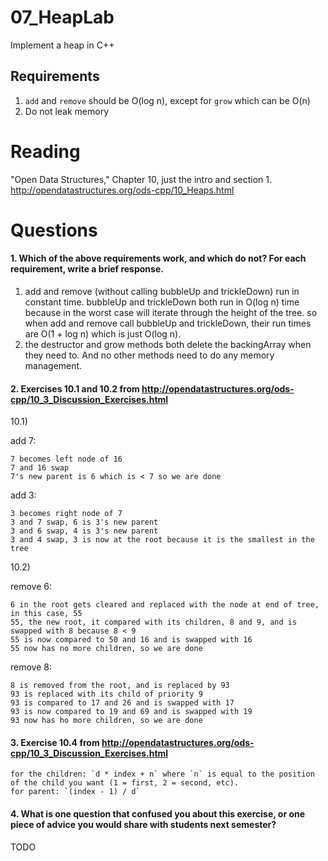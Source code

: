 07_HeapLab
==============

Implement a heap in C++

Requirements
------------

1. `add` and `remove` should be O(log n), except for `grow` which can be O(n)
2. Do not leak memory

Reading
=======
"Open Data Structures," Chapter 10, just the intro and section 1. http://opendatastructures.org/ods-cpp/10_Heaps.html

Questions
=========

#### 1. Which of the above requirements work, and which do not? For each requirement, write a brief response.

1. add and remove (without calling bubbleUp and trickleDown) run in constant time.  bubbleUp and trickleDown both run in O(log n) time because in the worst case
will iterate through the height of the tree.  so when add and remove call bubbleUp and trickleDown, their run times are O(1 + log n) which is just O(log n).
2. the destructor and grow methods both delete the backingArray when they need to.  And no other methods need to do any memory management.

#### 2. Exercises 10.1 and 10.2 from http://opendatastructures.org/ods-cpp/10_3_Discussion_Exercises.html
10.1)

add 7:

	7 becomes left node of 16
	7 and 16 swap
	7's new parent is 6 which is < 7 so we are done

add 3:

	3 becomes right node of 7
	3 and 7 swap, 6 is 3's new parent
	3 and 6 swap, 4 is 3's new parent
	3 and 4 swap, 3 is now at the root because it is the smallest in the tree

10.2)

remove 6:

	6 in the root gets cleared and replaced with the node at end of tree, in this case, 55
	55, the new root, it compared with its children, 8 and 9, and is swapped with 8 because 8 < 9
	55 is now compared to 50 and 16 and is swapped with 16
	55 now has no more children, so we are done

remove 8:

	8 is removed from the root, and is replaced by 93
	93 is replaced with its child of priority 9
	93 is compared to 17 and 26 and is swapped with 17
	93 is now compared to 19 and 69 and is swapped with 19
	93 now has ho more children, so we are done

#### 3. Exercise 10.4 from http://opendatastructures.org/ods-cpp/10_3_Discussion_Exercises.html

	for the children: `d * index + n` where `n` is equal to the position of the child you want (1 = first, 2 = second, etc).
	for parent: `(index - 1) / d`

#### 4. What is one question that confused you about this exercise, or one piece of advice you would share with students next semester?

TODO

